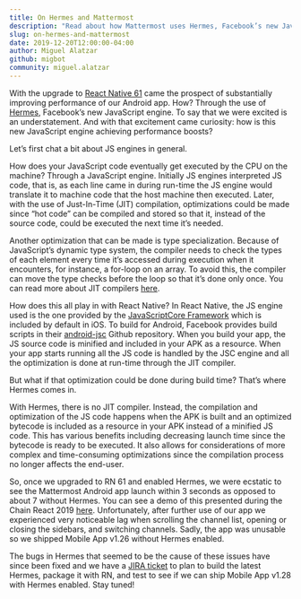 ```yaml
---
title: On Hermes and Mattermost
description: "Read about how Mattermost uses Hermes, Facebook’s new JavaScript engine, to boost performance."
slug: on-hermes-and-mattermost
date: 2019-12-20T12:00:00-04:00
author: Miguel Alatzar
github: migbot
community: miguel.alatzar
---
```


With the upgrade to [React Native 61](https://facebook.github.io/react-native/blog/2019/09/18/version-0.61) came the prospect of substantially improving performance of our Android app. How? Through the use of [Hermes](https://github.com/facebook/hermes), Facebook’s new JavaScript engine. To say that we were excited is an understatement. And with that excitement came curiosity: how is this new JavaScript engine achieving performance boosts? 

Let’s first chat a bit about JS engines in general. 

How does your JavaScript code eventually get executed by the CPU on the machine? Through a JavaScript engine. Initially JS engines interpreted JS code, that is, as each line came in during run-time the JS engine would translate it to machine code that the host machine then executed. Later, with the use of Just-In-Time (JIT) compilation, optimizations could be made since “hot code” can be compiled and stored so that it, instead of the source code, could be executed the next time it’s needed. 

Another optimization that can be made is type specialization. Because of JavaScript’s dynamic type system, the compiler needs to check the types of each element every time it’s accessed during execution when it encounters, for instance, a for-loop on an array. To avoid this, the compiler can move the type checks before the loop so that it’s done only once. You can read more about JIT compilers [here](https://hacks.mozilla.org/2017/02/a-crash-course-in-just-in-time-jit-compilers/).

How does this all play in with React Native? In React Native, the JS engine used is the one provided by the [JavaScriptCore Framework](https://developer.apple.com/documentation/javascriptcore) which is included by default in iOS. To build for Android, Facebook provides build scripts in their [android-jsc](https://github.com/facebook/android-jsc) Github repository. When you build your app, the JS source code is minified and included in your APK as a resource. When your app starts running all the JS code is handled by the JSC engine and all the optimization is done at run-time through the JIT compiler. 

But what if that optimization could be done during build time? That’s where Hermes comes in. 

With Hermes, there is no JIT compiler. Instead, the compilation and optimization of the JS code happens when the APK is built and an optimized bytecode is included as a resource in your APK instead of a minified JS code. This has various benefits including decreasing launch time since the bytecode is ready to be executed. It also allows for considerations of more complex and time-consuming optimizations since the compilation process no longer affects the end-user.

So, once we upgraded to RN 61 and enabled Hermes, we were ecstatic to see the Mattermost Android app launch within 3 seconds as opposed to about 7 without Hermes. You can see a demo of this presented during the Chain React 2019 [here](https://www.youtube.com/watch?v=zEjqDWqeDdg&feature=youtu.be&t=156). Unfortunately, after further use of our app we experienced very noticeable lag when scrolling the channel list, opening or closing the sidebars, and switching channels. Sadly, the app was unusable so we shipped Mobile App v1.26 without Hermes enabled.

The bugs in Hermes that seemed to be the cause of these issues have since been fixed and we have a [JIRA ticket](https://mattermost.atlassian.net/browse/MM-21184) to plan to build the latest Hermes, package it with RN, and test to see if we can ship Mobile App v1.28 with Hermes enabled. Stay tuned!
